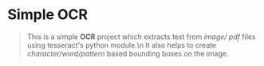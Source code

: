 # Simple OCR
> This is a simple **OCR** project which extracts text from *image/ pdf* files using tesseract's python module.\n
> It also helps to create *character/word/pattern* based bounding boxes on the image.
